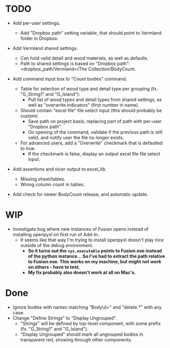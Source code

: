 
# TODO

- Add per-user settings.
    - Add "Dropbox path" setting variable, that should point to Vermland folder in Dropbox.
- Add Vermland shared settings.
    - Can hold valid detail and wood materials, as well as defaults.
    - Path to shared settings is based on "Dropbox path": <dropbox_path/Vermland>/The Collection/BodyCount.
- Add command input box to "Count bodies" command.
    - Table for selection of wood type and detail type per grouping (fx. "G_String1" and "G_Island"):
        - Pull list of wood types and detail types from shared settings, as well as "overwrite indicators" (first number in name).
    - Should contain "excel file" file select input (this should probably be custom).
        - Save path on project basis, replacing part of path with per-user "Dropbox path".
        - On opening of the command, validate if the previous path is still valid, and notify user the file no longer exists.
    - For advanced users, add a "Overwrite" checkmark that is defaulted to true.
        - If the checkmark is false, display an output excel file file select input.

- Add assertions and nicer output to excel_lib.
    - Missing sheet/tables.
    - Wrong column count in tables.

- Add check for newer BodyCount release, and automatic update.

# WIP

- Investigate bug where new instances of Fusion opens instead of installing openpyxl on first run of Add-In.
    - It seems like that way I'm trying to install openpyxl doesn't play nice outside of the debug environment.
        - **So it turns out the `sys.executable` points to Fusion.exe instead of the python instance... So I've had to extract the path relative to Fusion.exe. This works on my machine, but might not work on others - have to test.**
        - **My fix probably also doesn't work at all on Mac's.**

# Done

- Ignore bodies with names matching "Body\d+" and "delete.*" with any case.
- Change "Define Strings" to "Display Ungrouped".
    - "Strings" will be defined by top-level component, with some prefix (fx. "G_String1" and "G_Island").
    - "Display Ungrouped" should mark all ungrouped bodies in transparent red, showing through other components.

